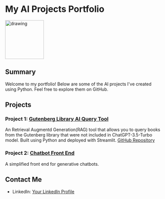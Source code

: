 # My AI Projects Portfolio
<img src="Ward_Portrait.jpg" alt="drawing" width="125"/>


## Summary
Welcome to my portfolio! Below are some of the AI projects I've created using Python. Feel free to explore them on GitHub.

## Projects

### Project 1: [Gutenberg Library AI Query Tool](https://gutenberg.streamlit.app/)
An Retrieval Augmentd Generation(RAG) tool that allows you to query books from the Gutenberg library that were not included in ChatGPT-3.5-Turbo model.
Built using Python and deployed with Streamlit.
[GitHub Repository](https://gutenberg.streamlit.app/)

### Project 2: [Chatbot Front End](https://appchatpy-lg3uuisgagqdcuik8wgkfg.streamlit.app/)
A simplified front end for generative chatbots.


## Contact Me
- LinkedIn: [Your LinkedIn Profile](https://www.linkedin.com/in/wgreunke/)
